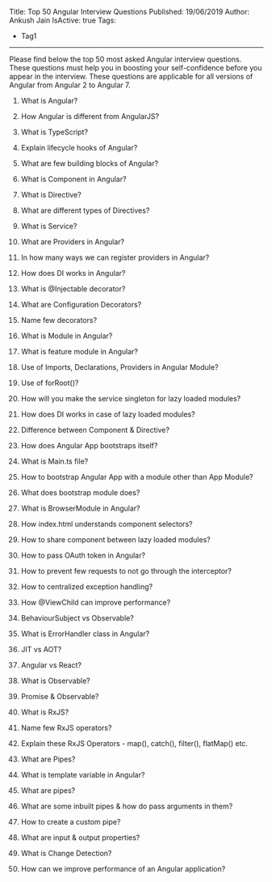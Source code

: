 Title: Top 50 Angular Interview Questions
Published: 19/06/2019
Author: Ankush Jain
IsActive: true
Tags:
  - Tag1
---
Please find below the top 50 most asked Angular interview questions. These questions must help you in boosting your self-confidence before you appear in the interview. These questions are applicable for all versions of Angular from Angular 2 to Angular 7.

1.  What is Angular?

2.  How Angular is different from AngularJS?

3.  What is TypeScript?

4.  Explain lifecycle hooks of Angular?

5.  What are few building blocks of Angular?

6.  What is Component in Angular?

7.  What is Directive?

8.  What are different types of Directives?

9.  What is Service?

10.  What are Providers in Angular?

11.  In how many ways we can register providers in Angular?

12.  How does DI works in Angular?

13.  What is @Injectable decorator?

14.  What are Configuration Decorators? 

15.  Name few decorators?

16.  What is Module in Angular?

17.  What is feature module in Angular?

18.  Use of Imports, Declarations, Providers in Angular Module?

19.  Use of forRoot()?

20.  How will you make the service singleton for lazy loaded modules?

21.  How does DI works in case of lazy loaded modules?

22.  Difference between Component & Directive?

23.  How does Angular App bootstraps itself? 

24.  What is Main.ts file?

25.  How to bootstrap Angular App with a module other than App Module?

26.  What does bootstrap module does?

27.  What is BrowserModule in Angular?

28.  How index.html understands component selectors?

29.  How to share component between lazy loaded modules? 

30.  How to pass OAuth token in Angular? 

31.  How to prevent few requests to not go through the interceptor? 

32.  How to centralized exception handling? 

33.  How @ViewChild can improve performance?

34.  BehaviourSubject vs Observable?

35.  What is ErrorHandler class in Angular?

36.  JIT vs AOT?

37.  Angular vs React?

38.  What is Observable?

39.  Promise & Observable?

40.  What is RxJS?

41.  Name few RxJS operators?

42.  Explain these RxJS Operators - map(), catch(), filter(), flatMap() etc.

43.  What are Pipes?

44.  What is template variable in Angular?

45.  What are pipes?

46.  What are some inbuilt pipes & how do pass arguments in them?

47.  How to create a custom pipe?

48.  What are input & output properties?

49.  What is Change Detection?

50.  How can we improve performance of an Angular application?


                